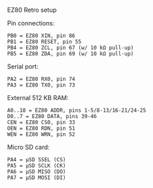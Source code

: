 EZ80 Retro setup

Pin connections:

    PB0 = EZ80 XIN, pin 86
    PB1 = EZ80 RESET, pin 55
    PB4 = EZ80 ZCL, pin 67 (w/ 10 kΩ pull-up)
    PB5 = EZ80 ZDA, pin 69 (w/ 10 kΩ pull-up)

Serial port:

    PA2 = EZ80 RX0, pin 74
    PA3 = EZ80 TX0, pin 73

External 512 KB RAM:

    A0..18 = EZ80 ADDR, pins 1-5/8-13/16-21/24-25
    D0..7 = EZ80 DATA, pins 39-46
    CEN = EZ80 CS0, pin 33
    OEN = EZ80 RDN, pin 51
    WEN = EZ80 WRN, pin 52

Micro SD card:
 
    PA4 = µSD SSEL (CS)
    PA5 = µSD SCLK (CK)
    PA6 = µSD MISO (DO)
    PA7 = µSD MOSI (DI)
